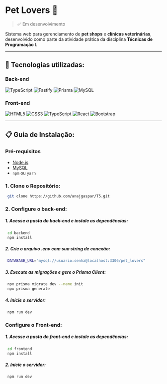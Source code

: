 # Pet Lovers 🐾
>✅ Em desenvolvimento

Sistema web para gerenciamento de **pet shops** e **clínicas veterinárias**, desenvolvido como parte da atividade prática da disciplina **Técnicas de Programação I**.

---

## 🔧 Tecnologias utilizadas:

### Back-end
![TypeScript](https://img.shields.io/badge/typescript-%23007ACC.svg?style=for-the-badge&logo=typescript&logoColor=white)
![Fastify](https://img.shields.io/badge/fastify-%23000000.svg?style=for-the-badge&logo=fastify&logoColor=white)
![Prisma](https://img.shields.io/badge/Prisma-3982CE?style=for-the-badge&logo=Prisma&logoColor=white)
![MySQL](https://img.shields.io/badge/mysql-4479A1.svg?style=for-the-badge&logo=mysql&logoColor=white)

### Front-end
![HTML5](https://img.shields.io/badge/html5-%23E34F26.svg?style=for-the-badge&logo=html5&logoColor=white)
![CSS3](https://img.shields.io/badge/css3-%231572B6.svg?style=for-the-badge&logo=css3&logoColor=white)
![TypeScript](https://img.shields.io/badge/typescript-%23007ACC.svg?style=for-the-badge&logo=typescript&logoColor=white)
![React](https://img.shields.io/badge/react-%2320232a.svg?style=for-the-badge&logo=react&logoColor=%2361DAFB)
![Bootstrap](https://img.shields.io/badge/bootstrap-%238511FA.svg?style=for-the-badge&logo=bootstrap&logoColor=white)

---

## 📋 Guia de Instalação:

### Pré-requisitos
- [Node.js](https://nodejs.org/)
- [MySQL](https://www.mysql.com/)
- `npm` ou `yarn`

### 1. Clone o Repositório:

```bash
 git clone https://github.com/anajgaspar/T5.git
  ```
### 2. Configure o back-end:

##### 1. Acesse a pasta do back-end e instale as dependências:

```bash
 cd backend
 npm install
```

##### 2. Crie o arquivo .env com sua string de conexão:

```bash
 DATABASE_URL="mysql://usuario:senha@localhost:3306/pet_lovers"
  ```

##### 3. Execute as migrações e gere o Prisma Client:

```bash
 npx prisma migrate dev --name init
 npx prisma generate
```

##### 4. Inicie o servidor:

```bash
 npm run dev
```

### Configure o Front-end:

##### 1. Acesse a pasta do front-end e instale as dependências:

```bash
 cd frontend
 npm install
```

##### 2. Inicie o servidor:

```bash
 npm run dev
```
